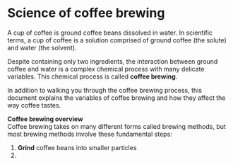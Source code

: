# Science of coffee brewing 

A cup of coffee is ground coffee beans dissolved in water. In scientific terms, a cup of coffee is a solution comprised of ground coffee (the solute) and water (the solvent).

Despite containing only two ingredients, the interaction between ground coffee and water  is a complex chemical process with many delicate variables. This chemical process is called **coffee brewing**. 

In addition to walking you through the coffee brewing process, this document explains the variables of coffee brewing and how they affect the way coffee tastes. 

**Coffee brewing overview**<br> 
Coffee brewing takes on many different forms called brewing methods, but most brewing methods involve these fundamental steps: 
1. **Grind** coffee beans into smaller particles 
2.  
